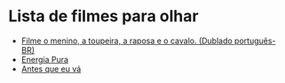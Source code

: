 # Lista de filmes para olhar
+ [ Filme o menino, a toupeira, a raposa e o cavalo. (Dublado português-BR)](https://www.youtube.com/playlist?list=PLg-eETwrehe9L3_veZ3KuyA1llx_vk_yo)
+ [Energia Pura](https://www.youtube.com/watch?v=VlHgmTNja5Y)
+ [Antes que eu vá](https://www.youtube.com/watch?v=GbWPNmK2cqk)
